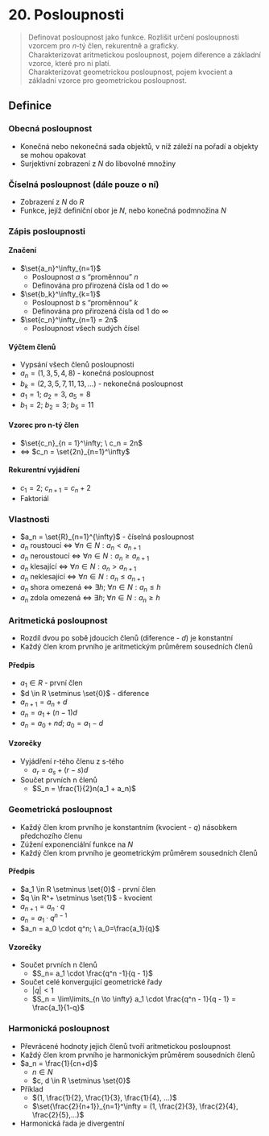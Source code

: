 # 20. Posloupnosti

> Definovat posloupnost jako funkce. Rozlišit určení posloupnosti vzorcem pro 𝑛-tý člen, rekurentně a graficky. \
> Charakterizovat aritmetickou posloupnost, pojem diference a základní vzorce, které pro ni platí. \
> Charakterizovat geometrickou posloupnost, pojem kvocient a základní vzorce pro geometrickou posloupnost.

## Definice

### Obecná posloupnost

- Konečná nebo nekonečná sada objektů, v níž záleží na pořadí a objekty se mohou opakovat
- Surjektivní zobrazení z $N$ do libovolné množiny

### Číselná posloupnost (dále pouze o ní)

- Zobrazení z $N$ do $R$
- Funkce, jejíž definiční obor je $N$, nebo konečná podmnožina $N$

### Zápis posloupnosti

#### Značení

- $\set{a_n}^\infty_{n=1}$
  - Posloupnost $a$ s “proměnnou” $n$
  - Definována pro přirozená čísla od $1$ do $\infty$
- $\set{b_k}^\infty_{k=1}$
  - Posloupnost $b$ s “proměnnou” $k$
  - Definována pro přirozená čísla od $1$ do $\infty$
- $\set{c_n}^\infty_{n=1} = 2n$
  - Posloupnost všech sudých čísel

#### Výčtem členů

- Vypsání všech členů posloupnosti
- $a_n = (1,3,5,4,8)$ - konečná posloupnost
- $b_k = (2,3,5,7,11,13,...)$ - nekonečná posloupnost
- $a_1 = 1; \ a_2 = 3, \ a_5 = 8$
- $b_1=2; \ b_2 = 3; \ b_5 = 11$

#### Vzorec pro n-tý člen

- $\set{c_n}_{n = 1}^\infty; \ c_n = 2n$
- $\iff$ $c_n = \set{2n}_{n=1}^\infty$

#### Rekurentní vyjádření

- $c_1=2; \ c_{n+1} = c_n + 2$
- Faktoriál

### Vlastnosti

- $a_n = \set{R}_{n=1}^{\infty}$ - číselná posloupnost
- $a_n$ roustoucí $\iff$ $\forall n \in N:a_n < a_{n+1}$
- $a_n$ neroustoucí $\iff$ $\forall n \in N:a_n \ge a_{n+1}$
- $a_n$ klesající $\iff$ $\forall n \in N:a_n > a_{n+1}$
- $a_n$ neklesající $\iff$ $\forall n \in N:a_n \le a_{n+1}$
- $a_n$ shora omezená $\iff$ $\exists h; \ \forall n \in N : a_n \le h$
- $a_n$ zdola omezená $\iff$ $\exists h; \ \forall n \in N : a_n \ge h$

### Aritmetická posloupnost

- Rozdíl dvou po sobě jdoucích členů (diference - $d$) je konstantní
- Každý člen krom prvního je aritmetickým průměrem sousedních členů

#### Předpis

- $a_1 \in R$ - první člen
- $d \in R \setminus \set{0}$ - diference
- $a_{n+1} = a_n + d$
- $a_n=a_1+(n-1)d$
- $a_n=a_0+nd; \ a_0=a_1 - d$

#### Vzorečky

- Vyjádření r-tého členu z s-tého
  - $a_r=a_s+(r-s)d$
- Součet prvních n členů
  - $S_n = \frac{1}{2}n(a_1 + a_n)$

### Geometrická posloupnost

- Každý člen krom prvního je konstantním (kvocient - $q$) násobkem předchozího členu
- Zúžení exponenciální funkce na $N$
- Každý člen krom prvního je geometrickým průměrem sousedních členů

#### Předpis

- $a_1 \in R \setminus \set{0}$ - první člen
- $q \in R^+ \setminus \set{1}$ - kvocient
- $a_{n+1} = a_n \cdot q$
- $a_n = a_1 \cdot q^{n-1}$
- $a_n = a_0 \cdot q^n; \ a_0=\frac{a_1}{q}$

#### Vzorečky

- Součet prvních n členů
  - $S_n= a_1 \cdot \frac{q^n -1}{q - 1}$
- Součet celé konvergující geometrické řady
  - $|q| < 1$
  - $S_n = \lim\limits_{n \to \infty} a_1 \cdot \frac{q^n - 1}{q - 1} = \frac{a_1}{1-q}$

### Harmonická posloupnost

- Převrácené hodnoty jejich členů tvoří aritmetickou posloupnost
- Každý člen krom prvního je harmonickým průměrem sousedních členů
- $a_n = \frac{1}{cn+d}$
  - $n \in N$
  - $c, d  \in R \setminus \set{0}$
- Příklad
  - $(1, \frac{1}{2}, \frac{1}{3}, \frac{1}{4}, ...)$
  - $\set{\frac{2}{n+1}}_{n=1}^\infty = (1, \frac{2}{3},  \frac{2}{4}, \frac{2}{5},...)$
- Harmonická řada je divergentní
